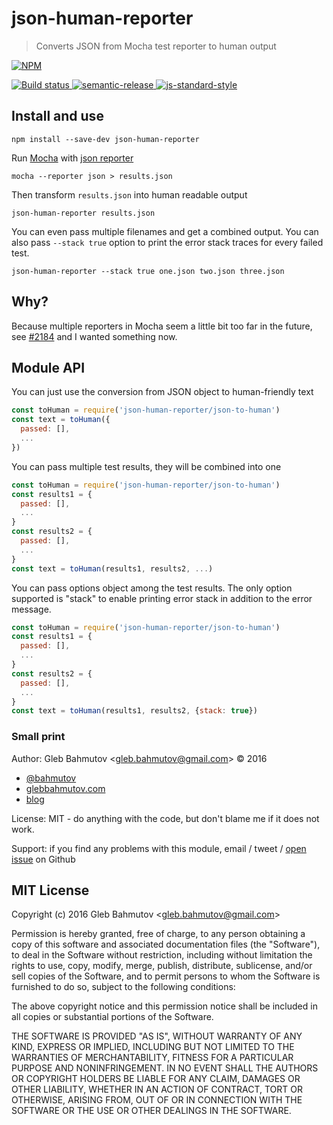 # json-human-reporter

> Converts JSON from Mocha test reporter to human output

[![NPM][npm-icon] ][npm-url]

[![Build status][ci-image] ][ci-url]
[![semantic-release][semantic-image] ][semantic-url]
[![js-standard-style][standard-image]][standard-url]

## Install and use

```
npm install --save-dev json-human-reporter
```

Run [Mocha](http://mochajs.org/) with [json reporter](http://mochajs.org/#progress)

```
mocha --reporter json > results.json
```

Then transform `results.json` into human readable output

```
json-human-reporter results.json
```

You can even pass multiple filenames and get a combined output. You can also
pass `--stack true` option to print the error stack traces for every failed test.

```
json-human-reporter --stack true one.json two.json three.json
```

## Why?

Because multiple reporters in Mocha seem a little bit too far in the future, see 
[#2184](https://github.com/mochajs/mocha/pull/2184) and I wanted something now.

## Module API

You can just use the conversion from JSON object to human-friendly text

```js
const toHuman = require('json-human-reporter/json-to-human')
const text = toHuman({
  passed: [],
  ...
})
```

You can pass multiple test results, they will be combined into one

```js
const toHuman = require('json-human-reporter/json-to-human')
const results1 = {
  passed: [],
  ...
}
const results2 = {
  passed: [],
  ...
}
const text = toHuman(results1, results2, ...)
```

You can pass options object among the test results. The only option supported
is "stack" to enable printing error stack in addition to the error message.

```js
const toHuman = require('json-human-reporter/json-to-human')
const results1 = {
  passed: [],
  ...
}
const results2 = {
  passed: [],
  ...
}
const text = toHuman(results1, results2, {stack: true})
```

### Small print

Author: Gleb Bahmutov &lt;gleb.bahmutov@gmail.com&gt; &copy; 2016


* [@bahmutov](https://twitter.com/bahmutov)
* [glebbahmutov.com](http://glebbahmutov.com)
* [blog](http://glebbahmutov.com/blog)


License: MIT - do anything with the code, but don't blame me if it does not work.

Support: if you find any problems with this module, email / tweet /
[open issue](https://github.com/bahmutov/json-human-reporter/issues) on Github

## MIT License

Copyright (c) 2016 Gleb Bahmutov &lt;gleb.bahmutov@gmail.com&gt;

Permission is hereby granted, free of charge, to any person
obtaining a copy of this software and associated documentation
files (the "Software"), to deal in the Software without
restriction, including without limitation the rights to use,
copy, modify, merge, publish, distribute, sublicense, and/or sell
copies of the Software, and to permit persons to whom the
Software is furnished to do so, subject to the following
conditions:

The above copyright notice and this permission notice shall be
included in all copies or substantial portions of the Software.

THE SOFTWARE IS PROVIDED "AS IS", WITHOUT WARRANTY OF ANY KIND,
EXPRESS OR IMPLIED, INCLUDING BUT NOT LIMITED TO THE WARRANTIES
OF MERCHANTABILITY, FITNESS FOR A PARTICULAR PURPOSE AND
NONINFRINGEMENT. IN NO EVENT SHALL THE AUTHORS OR COPYRIGHT
HOLDERS BE LIABLE FOR ANY CLAIM, DAMAGES OR OTHER LIABILITY,
WHETHER IN AN ACTION OF CONTRACT, TORT OR OTHERWISE, ARISING
FROM, OUT OF OR IN CONNECTION WITH THE SOFTWARE OR THE USE OR
OTHER DEALINGS IN THE SOFTWARE.

[npm-icon]: https://nodei.co/npm/json-human-reporter.svg?downloads=true
[npm-url]: https://npmjs.org/package/json-human-reporter
[ci-image]: https://travis-ci.org/bahmutov/json-human-reporter.svg?branch=master
[ci-url]: https://travis-ci.org/bahmutov/json-human-reporter
[semantic-image]: https://img.shields.io/badge/%20%20%F0%9F%93%A6%F0%9F%9A%80-semantic--release-e10079.svg
[semantic-url]: https://github.com/semantic-release/semantic-release
[standard-image]: https://img.shields.io/badge/code%20style-standard-brightgreen.svg
[standard-url]: http://standardjs.com/
